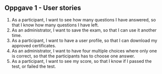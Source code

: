 ## Oppgave 1 - User stories

<ol>
<li>As a participant, I want to see how many questions I have answered, so that I know how many questions I have left.</li>

<li>As an administrator, I want to save the exam, so that I can use it another time.</li>

<li>As a participant, I want to have a user profile, so that I can download my approved certificates.</li>

<li>As an administrator, I want to have four multiple choices where only one is correct, so that the participants has to choose one answer.</li>

<li>As a participant, I want to see my score, so that I know if I passed the test, or failed the test.</li>
</ol>

